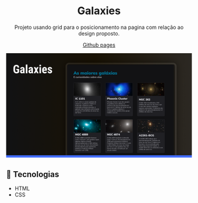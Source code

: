<h1 align="center">Galaxies</h1>

<p align="center">Projeto usando grid para o posicionamento na pagina com relação ao design proposto.</p>

<p align="center"><a href="https://lucasspor.github.io/projeto-06/" target="_blank" >Github pages</a></p>

<img src="./.github/preview.png" alt="Site que mostra galaxiias"/>

## 🚀 Tecnologias

- HTML
- CSS